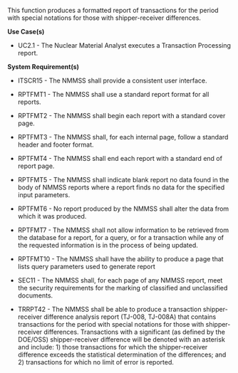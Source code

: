 This function produces a formatted report of transactions for the period with special notations for those with shipper-receiver differences.

**Use Case(s)**

- UC2.1 - The Nuclear Material Analyst executes a Transaction Processing report.

**System Requirement(s)**

- ITSCR15 - The NMMSS shall provide a consistent user interface.

- RPTFMT1 - The NMMSS shall use a standard report format for all reports.

- RPTFMT2 - The NMMSS shall begin each report with a standard cover page.

- RPTFMT3 - The NMMSS shall, for each internal page, follow a standard header and footer format.

- RPTFMT4 - The NMMSS shall end each report with a standard end of report page.

- RPTFMT5 - The NMMSS shall indicate blank report no data found in the body of NMMSS reports where a report finds no data for the specified input parameters.

- RPTFMT6 - No report produced by the NMMSS shall alter the data from which it was produced.

- RPTFMT7 - The NMMSS shall not allow information to be retrieved from the database for a report, for a query, or for a transaction while any of the requested information is in the process of being updated.

- RPTFMT10 - The NMMSS shall have the ability to produce a page that lists query parameters used to generate report

- SEC11 - The NMMSS shall, for each page of any NMMSS report, meet the security requirements for the marking of classified and unclassified documents.

- TRRPT42 - The NMMSS shall be able to produce a transaction shipper-receiver difference analysis report (TJ-008, TJ-008A) that contains transactions for the period with special notations for those with shipper-receiver differences. Transactions with a significant (as defined by the DOE/OSS) shipper-receiver difference will be denoted with an asterisk and include: 1) those transactions for which the shipper-receiver difference exceeds the statistical determination of the differences; and 2) transactions for which no limit of error is reported.